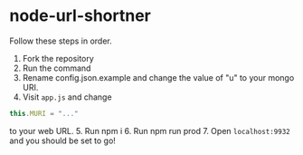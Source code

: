 # node-url-shortner

Follow these steps in order.

1. Fork the repository
2. Run the command
3. Rename config.json.example and change the value of "u" to your mongo URI.
4. Visit `app.js` and change
```js
this.MURI = "..."
```
to your web URL.
5. Run npm i
6. Run npm run prod
7. Open `localhost:9932` and you should be set to go!